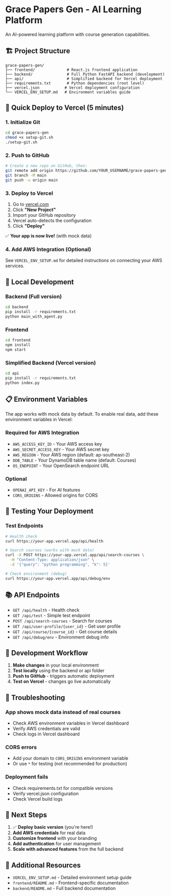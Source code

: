 # Grace Papers Gen - AI Learning Platform

An AI-powered learning platform with course generation capabilities.

## 🏗️ Project Structure

```
grace-papers-gen/
├── frontend/              # React.js frontend application
├── backend/               # Full Python FastAPI backend (development)
├── api/                   # Simplified backend for Vercel deployment
├── requirements.txt       # Python dependencies (root level)
├── vercel.json           # Vercel deployment configuration
└── VERCEL_ENV_SETUP.md   # Environment variables guide
```

## 🚀 Quick Deploy to Vercel (5 minutes)

### 1. Initialize Git
```bash
cd grace-papers-gen
chmod +x setup-git.sh
./setup-git.sh
```

### 2. Push to GitHub
```bash
# Create a new repo on GitHub, then:
git remote add origin https://github.com/YOUR_USERNAME/grace-papers-gen.git
git branch -M main
git push -u origin main
```

### 3. Deploy to Vercel
1. Go to [vercel.com](https://vercel.com)
2. Click **"New Project"**
3. Import your GitHub repository
4. Vercel auto-detects the configuration
5. Click **"Deploy"**

✅ **Your app is now live!** (with mock data)

### 4. Add AWS Integration (Optional)
See `VERCEL_ENV_SETUP.md` for detailed instructions on connecting your AWS services.

## 🔧 Local Development

### Backend (Full version)
```bash
cd backend
pip install -r requirements.txt
python main_with_agent.py
```

### Frontend
```bash
cd frontend
npm install
npm start
```

### Simplified Backend (Vercel version)
```bash
cd api
pip install -r requirements.txt
python index.py
```

## 📋 Environment Variables

The app works with mock data by default. To enable real data, add these environment variables in Vercel:

### Required for AWS Integration
- `AWS_ACCESS_KEY_ID` - Your AWS access key
- `AWS_SECRET_ACCESS_KEY` - Your AWS secret key  
- `AWS_REGION` - Your AWS region (default: ap-southeast-2)
- `DDB_TABLE` - Your DynamoDB table name (default: Courses)
- `OS_ENDPOINT` - Your OpenSearch endpoint URL

### Optional
- `OPENAI_API_KEY` - For AI features
- `CORS_ORIGINS` - Allowed origins for CORS

## 🧪 Testing Your Deployment

### Test Endpoints
```bash
# Health check
curl https://your-app.vercel.app/api/health

# Search courses (works with mock data)
curl -X POST https://your-app.vercel.app/api/search-courses \
  -H "Content-Type: application/json" \
  -d '{"query": "python programming", "k": 5}'

# Check environment (debug)
curl https://your-app.vercel.app/api/debug/env
```

## 📚 API Endpoints

- `GET /api/health` - Health check
- `GET /api/test` - Simple test endpoint
- `POST /api/search-courses` - Search for courses
- `GET /api/user-profile/{user_id}` - Get user profile
- `GET /api/course/{course_id}` - Get course details
- `GET /api/debug/env` - Environment debug info

## 🔄 Development Workflow

1. **Make changes** in your local environment
2. **Test locally** using the backend or api folder
3. **Push to GitHub** - triggers automatic deployment
4. **Test on Vercel** - changes go live automatically

## 🐛 Troubleshooting

### App shows mock data instead of real courses
- Check AWS environment variables in Vercel dashboard
- Verify AWS credentials are valid
- Check logs in Vercel dashboard

### CORS errors
- Add your domain to `CORS_ORIGINS` environment variable
- Or use `*` for testing (not recommended for production)

### Deployment fails
- Check requirements.txt for compatible versions
- Verify vercel.json configuration
- Check Vercel build logs

## 🎯 Next Steps

1. ✅ **Deploy basic version** (you're here!)
2. **Add AWS credentials** for real data
3. **Customize frontend** with your branding
4. **Add authentication** for user management
5. **Scale with advanced features** from the full backend

## 📖 Additional Resources

- `VERCEL_ENV_SETUP.md` - Detailed environment setup guide
- `frontend/README.md` - Frontend-specific documentation
- `backend/README.md` - Full backend documentation

